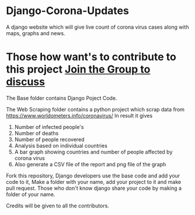 # Django-Corona-Updates
A django website which will give live count of corona virus cases along with maps, graphs and news.

# Those how want's to contribute to this project [Join the Group to discuss](https://chat.whatsapp.com/I0vGR9Simf65hUmP1PdtBe)

The Base folder contains Django Poject Code.

The Web Scraping folder contains a python project which scrap data from https://www.worldometers.info/coronavirus/ In result it gives 

1) Number of infected people's
2) Number of deaths
3) Number of people recovered
4) Analysis based on individual countries
5) A bar graph showing countries and number of people affected by corona virus
6) Also generate a CSV file of the report and png file of the graph

Fork this repository, Django developers use the base code and add your code to it, Make a folder with your name, add your project to it and make pull request. Those who don't know django share your code by making a folder of your name.

Credits will be given to all the contributors.
